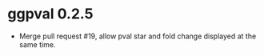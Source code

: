 # ggpval 0.2.5
* Merge pull request #19, allow pval star and fold change displayed at the same time.
